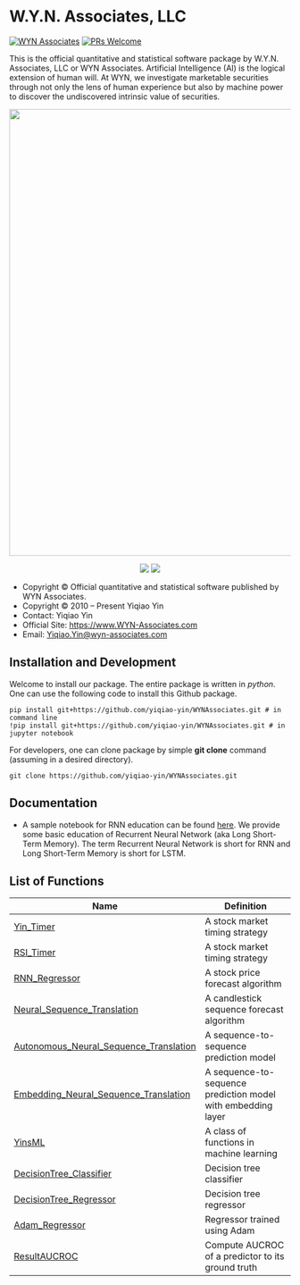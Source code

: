 # W.Y.N. Associates, LLC

[![WYN Associates](https://cdn.rawgit.com/sindresorhus/awesome/d7305f38d29fed78fa85652e3a63e154dd8e8829/media/badge.svg)](https://yinscapital.com/research/)
[![PRs Welcome](https://img.shields.io/badge/PRs-welcome-brightgreen.svg?style=flat-square)](http://makeapullrequest.com)

This is the official quantitative and statistical software package by W.Y.N. Associates, LLC or WYN Associates. Artificial Intelligence (AI) is the logical extension of human will. At WYN, we investigate marketable securities through not only the lens of human experience but also by machine power to discover the undiscovered intrinsic value of securities.

<p align="center">
  <img width="800" src="https://github.com/yiqiao-yin/WYNAssociates/blob/main/figs/maintitle.gif">
</p>
<p align="center">
	<img src="https://img.shields.io/badge/stars-30+-blue.svg"/>
	<img src="https://img.shields.io/badge/license-CC0-blue.svg"/>
</p>

- Copyright © Official quantitative and statistical software published by WYN Associates.
- Copyright © 2010 – Present Yiqiao Yin
- Contact: Yiqiao Yin
- Official Site: https://www.WYN-Associates.com
- Email: Yiqiao.Yin@wyn-associates.com

## Installation and Development
	
Welcome to install our package. The entire package is written in *python*. One can use the following code to install this Github package.

```
pip install git+https://github.com/yiqiao-yin/WYNAssociates.git # in command line
!pip install git+https://github.com/yiqiao-yin/WYNAssociates.git # in jupyter notebook
```

For developers, one can clone package by simple **git clone** command (assuming in a desired directory).

```
git clone https://github.com/yiqiao-yin/WYNAssociates.git
```

## Documentation

- A sample notebook for RNN education can be found [here](https://github.com/yiqiao-yin/WYNAssociates/blob/main/docs/python_MM_LSTM_StockPriceForecast.ipynb). We provide some basic education of Recurrent Neural Network (aka Long Short-Term Memory). The term Recurrent Neural Network is short for RNN and Long Short-Term Memory is short for LSTM.

## List of Functions

| Name  | Definition |
| ------------- | ------------- |
| [Yin_Timer](https://github.com/yiqiao-yin/WYNAssociates/blob/2b5994f77a74038dd10e55182a0cc16e71168a32/AI_solution/modules.py#L27)  | A stock market timing strategy  |
| [RSI_Timer](https://github.com/yiqiao-yin/WYNAssociates/blob/2b5994f77a74038dd10e55182a0cc16e71168a32/AI_solution/modules.py#L296)  | A stock market timing strategy  |
| [RNN_Regressor](https://github.com/yiqiao-yin/WYNAssociates/blob/2b5994f77a74038dd10e55182a0cc16e71168a32/AI_solution/modules.py#L410) | A stock price forecast algorithm |
| [Neural_Sequence_Translation](https://github.com/yiqiao-yin/WYNAssociates/blob/2b5994f77a74038dd10e55182a0cc16e71168a32/AI_solution/modules.py#L696) | A candlestick sequence forecast algorithm |
| [Autonomous_Neural_Sequence_Translation](https://github.com/yiqiao-yin/WYNAssociates/blob/2b5994f77a74038dd10e55182a0cc16e71168a32/AI_solution/modules.py#L960) | A sequence-to-sequence prediction model |
| [Embedding_Neural_Sequence_Translation](https://github.com/yiqiao-yin/WYNAssociates/blob/2b5994f77a74038dd10e55182a0cc16e71168a32/AI_solution/modules.py#L1223) | A sequence-to-sequence prediction model with embedding layer | 
| [YinsML](https://github.com/yiqiao-yin/WYNAssociates/blob/2b5994f77a74038dd10e55182a0cc16e71168a32/AI_solution/modules.py#L1509) | A class of functions in machine learning | 
| [DecisionTree_Classifier](https://github.com/yiqiao-yin/WYNAssociates/blob/2b5994f77a74038dd10e55182a0cc16e71168a32/AI_solution/modules.py#L1517) | Decision tree classifier |
| [DecisionTree_Regressor](https://github.com/yiqiao-yin/WYNAssociates/blob/2b5994f77a74038dd10e55182a0cc16e71168a32/AI_solution/modules.py#L1574) | Decision tree regressor | 
| [Adam_Regressor](https://github.com/yiqiao-yin/WYNAssociates/blob/2b5994f77a74038dd10e55182a0cc16e71168a32/AI_solution/modules.py#L1616) | Regressor trained using Adam | 
| [ResultAUCROC](https://github.com/yiqiao-yin/WYNAssociates/blob/2b5994f77a74038dd10e55182a0cc16e71168a32/AI_solution/modules.py#L1745) | Compute AUCROC of a predictor to its ground truth |
